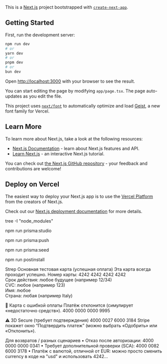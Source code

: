 This is a [Next.js](https://nextjs.org) project bootstrapped with [
`create-next-app`](https://nextjs.org/docs/app/api-reference/cli/create-next-app).

## Getting Started

First, run the development server:

```bash
npm run dev
# or
yarn dev
# or
pnpm dev
# or
bun dev
```

Open [http://localhost:3000](http://localhost:3000) with your browser to see the result.

You can start editing the page by modifying `app/page.tsx`. The page auto-updates as you edit the file.

This project uses [`next/font`](https://nextjs.org/docs/app/building-your-application/optimizing/fonts) to automatically
optimize and load [Geist](https://vercel.com/font), a new font family for Vercel.

## Learn More

To learn more about Next.js, take a look at the following resources:

- [Next.js Documentation](https://nextjs.org/docs) - learn about Next.js features and API.
- [Learn Next.js](https://nextjs.org/learn) - an interactive Next.js tutorial.

You can check out [the Next.js GitHub repository](https://github.com/vercel/next.js) - your feedback and contributions
are welcome!

## Deploy on Vercel

The easiest way to deploy your Next.js app is to use
the [Vercel Platform](https://vercel.com/new?utm_medium=default-template&filter=next.js&utm_source=create-next-app&utm_campaign=create-next-app-readme)
from the creators of Next.js.

Check out our [Next.js deployment documentation](https://nextjs.org/docs/app/building-your-application/deploying) for
more details.

tree -I "node_modules"

[//]: # 'open studio'

npm run prisma:studio

[//]: # 'push data'

npm run prisma:push

[//]: # 'sed'

npm run prisma:seed

[//]: # 'install'

npm run postinstall

Strep
Основная тестовая карта (успешная оплата) Эта карта всегда проходит успешно.
Номер карты: 4242 4242 4242 4242  
Срок действия: любое будущее (например 12/34)  
CVC: любое (например 123)  
Имя: любое  
Страна: любая (например Italy)

🚫 Карта с ошибкой оплаты Платёж отклонится (симулирует «недостаточно средств»).
4000 0000 0000 9995

⚠️ 3D Secure (требует подтверждения)
4000 0027 6000 3184
Stripe покажет окно “Подтвердить платеж” (можно выбрать «Одобрить» или «Отклонить»).

Для возвратов / разных сценариев
• Отказ после авторизации: 4000 0000 0000 0341
• Требует дополнительной проверки (SCA): 4000 0082 6000 3178
• Платёж с валютой, отличной от EUR: можно просто сменить currency в коде на "usd" и использовать 4242...
